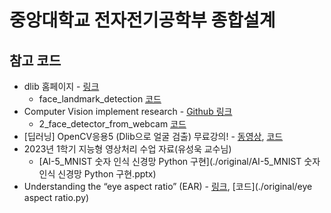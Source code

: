 # 중앙대학교 전자전기공학부 종합설계

## 참고 코드

- dlib 홈페이지 - [링크](http://dlib.net/)
  - face_landmark_detection [코드](http://dlib.net/face_landmark_detection.py.html)
- Computer Vision implement research - [Github 링크](https://github.com/hayunjong83/computer_vision_implement_research)
  - 2_face_detector_from_webcam [코드](https://github.com/hayunjong83/computer_vision_implement_research/blob/master/OpenCV/dlib_face_computation/2_face_detector_from_webcam/face_detector_from_webcam.py)
- [딥러닝] OpenCV응용5 (Dlib으로 얼굴 검출) 무료강의! - [동영상](https://www.youtube.com/watch?v=A0rPQ41-a84), [코드](./original/[딥러닝]_OpenCV응용5_(Dlib으로_얼굴_검출)_무료강의!/untitled1.py)
- 2023년 1학기 지능형 영상처리 수업 자료(유성욱 교수님)
  - [AI-5_MNIST 숫자 인식 신경망 Python 구현](./original/AI-5_MNIST 숫자 인식 신경망 Python 구현.pptx)
- Understanding the “eye aspect ratio” (EAR) - [링크](https://pyimagesearch.com/2017/04/24/eye-blink-detection-opencv-python-dlib/), [코드](./original/eye aspect ratio.py)